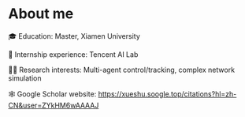 # About me

:mortar_board: Education: Master, Xiamen University

:briefcase: Internship experience: Tencent AI Lab

:man_scientist: Research interests: Multi-agent control/tracking, complex network simulation

:spider_web: Google Scholar website: https://xueshu.soogle.top/citations?hl=zh-CN&user=ZYkHM6wAAAAJ
